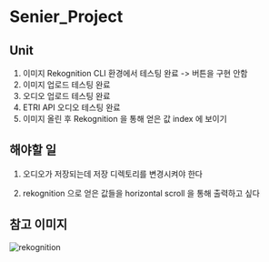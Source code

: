 # Senier_Project

## Unit

1. 이미지 Rekognition CLI 환경에서 테스팅 완료 -> 버튼을 구현 안함
2. 이미지 업로드 테스팅 완료
3. 오디오 업로드 테스팅 완료
4. ETRI API 오디오 테스팅 완료
5. 이미지 올린 후 Rekognition 을 통해 얻은 값 index 에 보이기 

## 해야할 일

1. 오디오가 저장되는데 저장 디렉토리를 변경시켜야 한다

2. rekognition 으로 얻은 값들을 horizontal scroll 을 통해 출력하고 싶다

## 참고 이미지

![rekognition ](https://user-images.githubusercontent.com/31675804/131493311-cc84baea-0e77-4e0f-982c-bfbdebe7f0f1.png)
